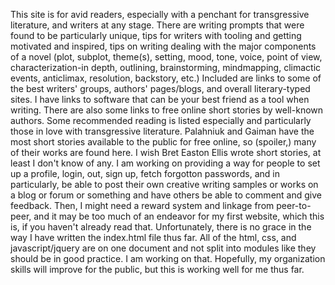 This site is for avid readers, especially with a penchant for transgressive literature, and writers at any stage. There are writing prompts that were found to be particularly unique, tips for writers with tooling and getting motivated and inspired, tips on writing dealing with the major components of a novel (plot, subplot, theme(s), setting, mood, tone, voice, point of view, characterization-in depth, outlining, brainstorming, mindmapping, climactic events, anticlimax, resolution, backstory, etc.) Included are links to some of the best writers' groups, authors' pages/blogs, and overall literary-typed sites. I have links to software that can be your best friend as a tool when writing. There are also some links to free online short stories by well-known authors. Some recommended reading is listed especially and particularly those in love with transgressive literature. Palahniuk and Gaiman have the most short stories available to the public for free online, so (spoiler,) many of their works are found here. I wish Bret Easton Ellis wrote short stories, at least I don't know of any. I am working on providing a way for people to set up a profile, login, out, sign up, fetch forgotton passwords, and in particularly, be able to post their own creative writing samples or works on a blog or forum or something and have others be able to comment and give feedback. Then, I might need a reward system and linkage from peer-to-peer, and it may be too much of an endeavor for my first website, which this is, if you haven't already read that.
Unfortunately, there is no grace in the way I have written the index.html file thus far. All of the html, css, and javascript/jquery are on one document and not split into modules like they should be in good practice. I am working on that. Hopefully, my organization skills will improve for the public, but this is working well for me thus far. 
